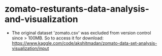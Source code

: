 # zomato-resturants-data-analysis-and-visualization
- The original dataset 'zomato.csv' was excluded from version control since > 100MB.
So to access it for download: https://www.kaggle.com/code/akshitmadan/zomato-data-set-analysis-visualization/input
